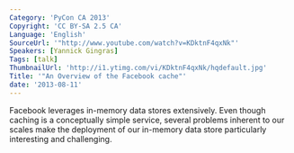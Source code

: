```yaml
---
Category: 'PyCon CA 2013'
Copyright: 'CC BY-SA 2.5 CA'
Language: 'English'
SourceUrl: '"http://www.youtube.com/watch?v=KDktnF4qxNk"'
Speakers: [Yannick Gingras]
Tags: [talk]
ThumbnailUrl: 'http://i1.ytimg.com/vi/KDktnF4qxNk/hqdefault.jpg'
Title: '"An Overview of the Facebook cache"'
date: '2013-08-11'
---
```

Facebook leverages in-memory data stores extensively.  Even though caching is a conceptually simple service, several problems inherent to our scales make the deployment of our in-memory data store particularly interesting and challenging.

